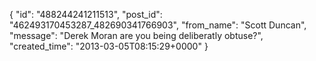  {
   "id": "488244241211513",
   "post_id": "462493170453287_482690341766903",
   "from_name": "Scott Duncan",
   "message": "Derek Moran are you being deliberatly obtuse?",
   "created_time": "2013-03-05T08:15:29+0000"
 }
